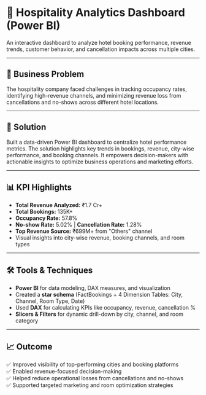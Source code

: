 # 🏨 Hospitality Analytics Dashboard (Power BI)

An interactive dashboard to analyze hotel booking performance, revenue trends, customer behavior, and cancellation impacts across multiple cities.

---

## 📌 Business Problem

The hospitality company faced challenges in tracking occupancy rates, identifying high-revenue channels, and minimizing revenue loss from cancellations and no-shows across different hotel locations.

---

## 🎯 Solution

Built a data-driven Power BI dashboard to centralize hotel performance metrics. The solution highlights key trends in bookings, revenue, city-wise performance, and booking channels. It empowers decision-makers with actionable insights to optimize business operations and marketing efforts.

---

## 📊 KPI Highlights

- **Total Revenue Analyzed:** ₹1.7 Cr+  
- **Total Bookings:** 135K+  
- **Occupancy Rate:** 57.8%  
- **No-show Rate:** 5.02% | **Cancellation Rate:** 1.28%  
- **Top Revenue Source:** ₹699M+ from "Others" channel  
- Visual insights into city-wise revenue, booking channels, and room types

---

## 🛠️ Tools & Techniques

- **Power BI** for data modeling, DAX measures, and visualization  
- Created a **star schema** (FactBookings + 4 Dimension Tables: City, Channel, Room Type, Date)  
- Used **DAX** for calculating KPIs like occupancy, revenue, cancellation %  
- **Slicers & Filters** for dynamic drill-down by city, channel, and room category

---

## 📈 Outcome

✅ Improved visibility of top-performing cities and booking platforms  
✅ Enabled revenue-focused decision-making  
✅ Helped reduce operational losses from cancellations and no-shows  
✅ Supported targeted marketing and room optimization strategies







